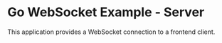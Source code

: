 # Go WebSocket Example - Server

This application provides a WebSocket connection to a frontend client.

